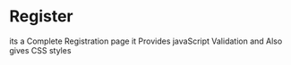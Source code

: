 # Register
its a Complete Registration page
it Provides javaScript Validation and Also gives CSS styles
